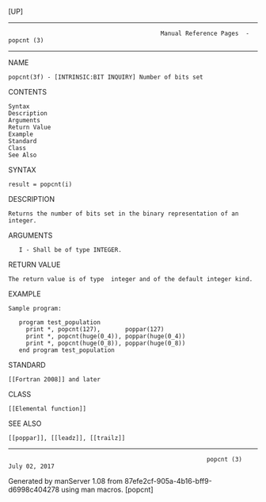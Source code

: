 [UP]

-----------------------------------------------------------------------------------------------------------------------------------
                                               Manual Reference Pages  - popcnt (3)
-----------------------------------------------------------------------------------------------------------------------------------
                                                                 
NAME

    popcnt(3f) - [INTRINSIC:BIT INQUIRY] Number of bits set

CONTENTS

    Syntax
    Description
    Arguments
    Return Value
    Example
    Standard
    Class
    See Also

SYNTAX

    result = popcnt(i)

DESCRIPTION

    Returns the number of bits set in the binary representation of an integer.

ARGUMENTS

       I - Shall be of type INTEGER.

RETURN VALUE

    The return value is of type  integer and of the default integer kind.

EXAMPLE

    Sample program:

       program test_population
         print *, popcnt(127),       poppar(127)
         print *, popcnt(huge(0_4)), poppar(huge(0_4))
         print *, popcnt(huge(0_8)), poppar(huge(0_8))
       end program test_population



STANDARD

    [[Fortran 2008]] and later

CLASS

    [[Elemental function]]

SEE ALSO

    [[poppar]], [[leadz]], [[trailz]]

-----------------------------------------------------------------------------------------------------------------------------------

                                                            popcnt (3)                                                July 02, 2017

Generated by manServer 1.08 from 87efe2cf-905a-4b16-bff9-d6998c404278 using man macros.
                                                             [popcnt]
